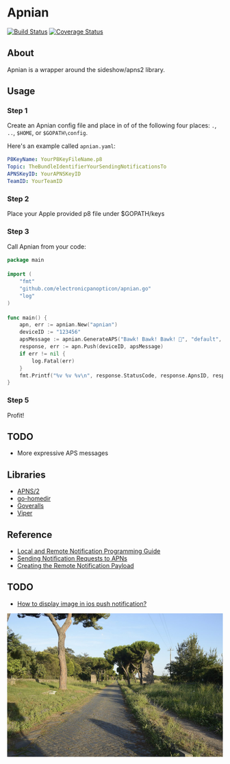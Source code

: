 # Apnian

[![Build Status](https://api.travis-ci.com/electronicpanopticon/apnian.go.svg?branch=master)](https://travis-ci.com/electronicpanopticon/apnian.go)
[![Coverage Status](https://coveralls.io/repos/github/electronicpanopticon/apnian.go/badge.svg?branch=master)](https://coveralls.io/github/electronicpanopticon/apnian.go?branch=master)

## About

Apnian is a wrapper around the sideshow/apns2 library. 

## Usage

### Step 1
Create an Apnian config file and place in of of the following four places: `.`, `..`, `$HOME`, or `$GOPATH\config`.

Here's an example called `apnian.yaml`:

```yaml
P8KeyName: YourP8KeyFileName.p8
Topic: TheBundleIdentifierYourSendingNotificationsTo
APNSKeyID: YourAPNSKeyID
TeamID: YourTeamID
```

### Step 2

Place your Apple provided p8 file under $GOPATH/keys

### Step 3
Call Apnian from your code:

```go
package main

import (
    "fmt"
    "github.com/electronicpanopticon/apnian.go"
    "log"
)

func main() {
    apn, err := apnian.New("apnian")
    deviceID := "123456"
    apsMessage := apnian.GenerateAPS("Bawk! Bawk! Bawk! 🐔", "default", "https://electronicpanopticon.com")
    response, err := apn.Push(deviceID, apsMessage)
    if err != nil {
        log.Fatal(err)
    }
    fmt.Printf("%v %v %v\n", response.StatusCode, response.ApnsID, response.Reason)
}
```

### Step 5

Profit!

## TODO

* More expressive APS messages 

## Libraries

* [APNS/2](https://github.com/sideshow/apns2)
* [go-homedir](https://github.com/mitchellh/go-homedir)
* [Goveralls](https://github.com/mattn/goveralls)
* [Viper](https://github.com/spf13/viper)

## Reference

* [Local and Remote Notification Programming Guide](https://developer.apple.com/library/archive/documentation/NetworkingInternet/Conceptual/RemoteNotificationsPG/APNSOverview.html)
* [Sending Notification Requests to APNs](https://developer.apple.com/documentation/usernotifications/setting_up_a_remote_notification_server/sending_notification_requests_to_apns)
* [Creating the Remote Notification Payload](https://developer.apple.com/library/archive/documentation/NetworkingInternet/Conceptual/RemoteNotificationsPG/CreatingtheNotificationPayload.html)

## TODO

* [How to display image in ios push notification?](https://stackoverflow.com/questions/37839171/how-to-display-image-in-ios-push-notification)


[![Via Appia](files/1083px-Appian_Way.jpg "Via Appia")](https://en.wikipedia.org/wiki/Appian_Way)
